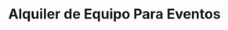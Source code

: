 ---
title: "Alquiler de Equipo Para Eventos"
url: /liberia/alquiler-de-equipo-para-eventos/
shop: Allgemein
---